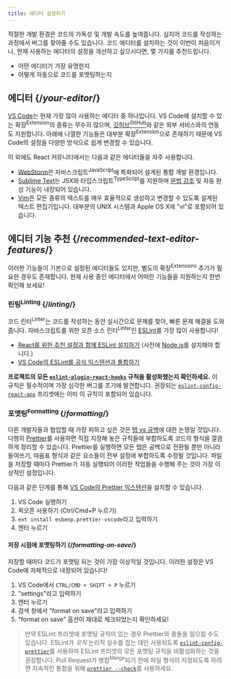 ```yaml
---
title: 에디터 설정하기
---
```


<Intro>

적절한 개발 환경은 코드의 가독성 및 개발 속도를 높여줍니다. 심지어 코드를 작성하는 과정에서 버그를 찾아줄 수도 있습니다. 코드 에디터를 설치하는 것이 이번이 처음이거나, 현재 사용하는 에디터의 설정을 개선하고 싶으시다면, 몇 가지를 추천드립니다.

</Intro>

<YouWillLearn>

* 어떤 에디터가 가장 유명한지
* 어떻게 자동으로 코드를 포맷팅하는지

</YouWillLearn>

## 에디터 {/*your-editor*/}

[VS Code](https://code.visualstudio.com/)는 현재 가장 많이 사용하는 에디터 중 하나입니다. VS Code에 설치할 수 있는 확장<sup>Extension</sup>의 종류는 무수히 많으며, [깃허브<sup>GitHub</sup>](https://github.com)와 같은 외부 서비스와의 연동도 지원합니다. 아래에 나열한 기능들은 대부분 확장<sup>Extension</sup>으로 존재하기 때문에 VS Code의 설정을 다양한 방식으로 쉽게 변경할 수 있습니다.

이 외에도 React 커뮤니티에서는 다음과 같은 에디터들을 자주 사용합니다.

* [WebStorm](https://www.jetbrains.com/ko-kr/webstorm/)은 자바스크립트<sup>JavaScript</sup>에 특화되어 설계된 통합 개발 환경입니다.
* [Sublime Text](https://www.sublimetext.com/)는 JSX와 타입스크립트<sup>TypeScript</sup>를 지원하며 [문법 강조](https://stackoverflow.com/a/70960574/458193) 및 자동 완성 기능이 내장되어 있습니다.
* [Vim](https://www.vim.org/)은 모든 종류의 텍스트를 매우 효율적으로 생성하고 변경할 수 있도록 설계된 텍스트 편집기입니다. 대부분의 UNIX 시스템과 Apple OS X에 "vi"로 포함되어 있습니다.

## 에디터 기능 추천 {/*recommended-text-editor-features*/}

이러한 기능들이 기본으로 설정된 에디터들도 있지만, 별도의 확장<sup>Extensions</sup> 추가가 필요한 경우도 존재합니다. 현재 사용 중인 에디터에서 어떠한 기능들을 지원하는지 한번 확인해 보세요!

### 린팅<sup>Linting</sup> {/*linting*/}

코드 린터<sup>Linter</sup>는 코드를 작성하는 동안 실시간으로 문제를 찾아, 빠른 문제 해결을 도와줍니다. 자바스크립트를 위한 오픈 소스 린터<sup>Linter</sup>인 [ESLint](https://eslint.org)를 가장 많이 사용합니다!

* [React를 위한 추천 설정과 함께 ESLint 설치하기](https://www.npmjs.com/package/eslint-config-react-app) (사전에 [Node.js](https://nodejs.org/ko/download/current/)를 설치해야 합니다.)
* [VS Code의 ESLint를 공식 익스텐션과 통합하기](https://marketplace.visualstudio.com/items?itemName=dbaeumer.vscode-eslint)

**프로젝트의 모든 [`eslint-plugin-react-hooks`](https://www.npmjs.com/package/eslint-plugin-react-hooks) 규칙을 활성화했는지 확인하세요.** 이 규칙은 필수적이며 가장 심각한 버그를 조기에 발견합니다. 권장되는 [`eslint-config-react-app`](https://www.npmjs.com/package/eslint-config-react-app) 프리셋에는 이미 이 규칙이 포함되어 있습니다.

### 포맷팅<sup>Formatting</sup> {/*formatting*/}

다른 개발자들과 협업할 때 가장 피하고 싶은 것은 [탭 vs 공백](https://www.google.com/search?q=tabs+vs+spaces)에 대한 논쟁일 것입니다. 다행히 [Prettier](https://prettier.io/)를 사용하면 직접 지정해 놓은 규칙들에 부합하도록 코드의 형식을 깔끔하게 정리할 수 있습니다. Prettier를 실행하면 모든 탭은 공백으로 전환될 뿐만 아니라 들여쓰기, 따옴표 형식과 같은 요소들이 전부 설정에 부합하도록 수정될 것입니다. 파일을 저장할 때마다 Prettier가 자동 실행되어 이러한 작업들을 수행해 주는 것이 가장 이상적인 설정입니다.

다음과 같은 단계를 통해 [VS Code의 Prettier 익스텐션](https://marketplace.visualstudio.com/items?itemName=esbenp.prettier-vscode)을 설치할 수 있습니다.

1. VS Code 실행하기
2. 퀵오픈 사용하기 (Ctrl/Cmd+P 누르기)
3. `ext install esbenp.prettier-vscode`라고 입력하기
4. 엔터 누르기

#### 저장 시점에 포맷팅하기 {/*formatting-on-save*/}

저장할 때마다 코드가 포맷팅 되는 것이 가장 이상적일 것입니다. 이러한 설정은 VS Code에 자체적으로 내장되어 있습니다!

1. VS Code에서 `CTRL/CMD + SHIFT + P` 누르기
2. "settings"라고 입력하기
3. 엔터 누르기
4. 검색 창에서 "format on save"라고 입력하기
5. "format on save" 옵션이 제대로 체크되었는지 확인하세요!

> 만약 ESLint 프리셋에 포맷팅 규칙이 있는 경우 Prettier와 충돌을 일으킬 수도 있습니다. ESLint가 *오직* 논리적 실수를 잡는 데만 사용되도록 [`eslint-config-prettier`](https://github.com/prettier/eslint-config-prettier)를 사용하여 ESLint 프리셋의 모든 포맷팅 규칙을 비활성화하는 것을 권장합니다. Pull Request가 병합<sup>Merge</sup>되기 전에 파일 형식이 지정되도록 하려면 지속적인 통합을 위해 [`prettier --check`](https://prettier.io/docs/en/cli.html#--check)를 사용하세요.
